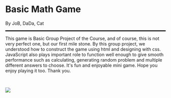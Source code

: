 # Basic Math Game 
By JoB, DaDa, Cat

<hr style="border:0.3px solid black"> </hr>

This game is Basic Group Project of the Course, and of course, this is not very perfect one, but our first mile stone. By this group project, we understood how to construct the game using html and designing with css. JavaScript also plays important role to function well enough to give smooth performance such as calculating, generating random problem and multiple different answers to choose. It's fun and enjoyable mini game. Hope you enjoy playing it too. Thank you.

<br/>

[![](https://img.shields.io/badge/Game_Link-%63E4405F.svg?style=for-the-badge&logo=Game_Link&logoColor=white)](https://john-da.github.io/Basic-Math/)
